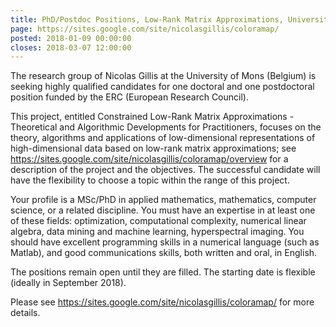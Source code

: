 ```yaml
---
title: PhD/Postdoc Positions, Low-Rank Matrix Approximations, University of Mons
page: https://sites.google.com/site/nicolasgillis/coloramap/
posted: 2018-01-09 00:00:00
closes: 2018-03-07 12:00:00
---
```


The research group of Nicolas Gillis at the University of Mons (Belgium) is seeking highly qualified candidates for one doctoral and one postdoctoral position funded by the ERC (European Research Council). 

This project, entitled Constrained Low-Rank Matrix Approximations - Theoretical and Algorithmic Developments for Practitioners, focuses on the theory, algorithms and applications of low-dimensional representations of high-dimensional data based on low-rank matrix approximations; see <https://sites.google.com/site/nicolasgillis/coloramap/overview> for a description of the project and the objectives. The successful candidate will have the flexibility to choose a topic within the range of this project. 

Your profile is a MSc/PhD in applied mathematics, mathematics, computer science, or a related discipline. You must have an expertise in at least one of these fields: optimization, computational complexity, numerical linear algebra, data mining and machine learning, hyperspectral imaging. You should have excellent programming skills in a numerical language (such as Matlab), and good communications skills, both written and oral, in English.

The positions remain open until they are filled. The starting date is flexible (ideally in September 2018). 

Please see <https://sites.google.com/site/nicolasgillis/coloramap/> for more details.
